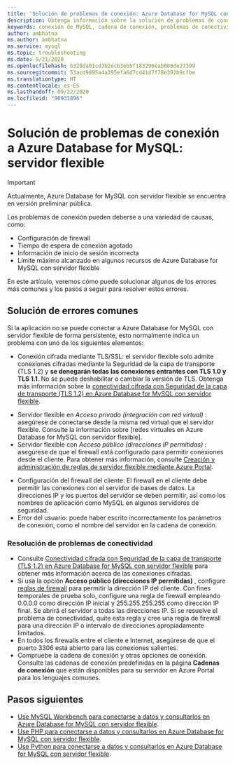 ```yaml
---
title: 'Solución de problemas de conexión: Azure Database for MySQL con servidor flexible'
description: Obtenga información sobre la solución de problemas de conexión a Azure Database for MySQL con servidor flexible.
keywords: conexión de MySQL, cadena de conexión, problemas de conectividad, error persistente, error de conexión
author: ambhatna
ms.author: ambhatna
ms.service: mysql
ms.topic: troubleshooting
ms.date: 9/21/2020
ms.openlocfilehash: b328da01cd3b2ecb3eb5f183296eab808de27399
ms.sourcegitcommit: 53acd9895a4a395efa6d7cd41d7f78e392b9cfbe
ms.translationtype: HT
ms.contentlocale: es-ES
ms.lasthandoff: 09/22/2020
ms.locfileid: "90931896"
---
```

# <a name="troubleshoot-connection-issues-to-azure-database-for-mysql---flexible-server"></a>Solución de problemas de conexión a Azure Database for MySQL: servidor flexible

> [!IMPORTANT]
> Actualmente, Azure Database for MySQL con servidor flexible se encuentra en versión preliminar pública.

Los problemas de conexión pueden deberse a una variedad de causas, como:

* Configuración de firewall
* Tiempo de espera de conexión agotado
* Información de inicio de sesión incorrecta
* Límite máximo alcanzado en algunos recursos de Azure Database for MySQL con servidor flexible

En este artículo, veremos cómo puede solucionar algunos de los errores más comunes y los pasos a seguir para resolver estos errores.

## <a name="troubleshoot-common-errors"></a>Solución de errores comunes

Si la aplicación no se puede conectar a Azure Database for MySQL con servidor flexible de forma persistente, esto normalmente indica un problema con uno de los siguientes elementos:

* Conexión cifrada mediante TLS/SSL: el servidor flexible solo admite conexiones cifradas mediante la Seguridad de la capa de transporte (TLS 1.2) y **se denegarán todas las conexiones entrantes con TLS 1.0 y TLS 1.1**. No se puede deshabilitar o cambiar la versión de TLS. Obtenga más información sobre la [conectividad cifrada con Seguridad de la capa de transporte (TLS 1.2) en Azure Database for MySQL con servidor flexible](./how-to-connect-tls-ssl.md).
- Servidor flexible en *Acceso privado (integración con red virtual)* : asegúrese de conectarse desde la misma red virtual que el servidor flexible. Consulte la información sobre [redes virtuales en Azure Database for MySQL con servidor flexible].<!--(./concepts-networking-virtual-network.md)-->
- Servidor flexible con *Acceso público (direcciones IP permitidas)* : asegúrese de que el firewall está configurado para permitir conexiones desde el cliente. Para obtener más información, consulte [Creación y administración de reglas de servidor flexible mediante Azure Portal](./how-to-manage-firewall-portal.md).
* Configuración del firewall del cliente: El firewall en el cliente debe permitir las conexiones con el servidor de bases de datos. La direcciones IP y los puertos del servidor se deben permitir, así como los nombres de aplicación como MySQL en algunos servidores de seguridad.
* Error del usuario: puede haber escrito incorrectamente los parámetros de conexión, como el nombre del servidor en la cadena de conexión.

### <a name="resolve-connectivity-issues"></a>Resolución de problemas de conectividad

* Consulte [Conectividad cifrada con Seguridad de la capa de transporte (TLS 1.2) en Azure Database for MySQL con servidor flexible](./how-to-connect-tls-ssl.md) para obtener más información acerca de las conexiones cifradas.
* Si usa la opción **Acceso público (direcciones IP permitidas)** , configure [reglas de firewall](./how-to-manage-firewall-portal.md) para permitir la dirección IP del cliente. Con fines temporales de prueba solo, configure una regla de firewall empleando 0.0.0.0 como dirección IP inicial y 255.255.255.255 como dirección IP final. Se abrirá el servidor a todas las direcciones IP. Si se resuelve el problema de conectividad, quite esta regla y cree una regla de firewall para una dirección IP o intervalo de direcciones apropiadamente limitados.
* En todos los firewalls entre el cliente e Internet, asegúrese de que el puerto 3306 está abierto para las conexiones salientes.
* Compruebe la cadena de conexión y otras opciones de conexión. Consulte las cadenas de conexión predefinidas en la página **Cadenas de conexión** que están disponibles para su servidor en Azure Portal para los lenguajes comunes.

## <a name="next-steps"></a>Pasos siguientes
- [Use MySQL Workbench para conectarse a datos y consultarlos en Azure Database for MySQL con servidor flexible](./connect-workbench.md).
- [Use PHP para conectarse a datos y consultarlos en Azure Database for MySQL con servidor flexible](./connect-php.md).
- [Use Python para conectarse a datos y consultarlos en Azure Database for MySQL con servidor flexible](./connect-python.md).
